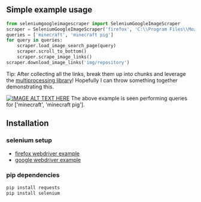 ## Simple example usage
```python
from seleniumgoogleimagescraper import SeleniumGoogleImageScraper
scraper = SeleniumGoogleImageScraper('firefox', 'C:\\Program Files\\Mozilla Firefox\\firefox.exe', 'C:\\Program Files\\Mozilla Firefox\\geckodriver.exe')
queries = ['minecraft', 'minecraft pig']
for query in queries:
    scraper.load_image_search_page(query)
    scraper.scroll_to_bottom()
    scraper.scrape_image_links()
scraper.download_image_links('img/repository')
```
Tip: After collecting all the links, break them up into chunks and leverage the [multiprocessing library](https://docs.python.org/3.6/library/multiprocessing.html#introduction)! Hopefully I can throw something together demonstrating this.

[![IMAGE ALT TEXT HERE](https://img.youtube.com/vi/CnCb3VlcAUg/0.jpg)](https://www.youtube.com/watch?v=CnCb3VlcAUg)
The above example is seen performing queries for ['minecraft', 'minecraft pig'].

## Installation

### selenium setup
- [firefox webdriver example](https://developer.mozilla.org/en-US/docs/Mozilla/QA/Marionette/WebDriver)
- [google webdriver example](https://sites.google.com/a/chromium.org/chromedriver/getting-started)

### pip dependencies
```bash
pip install requests
pip install selenium
```